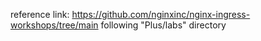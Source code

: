 reference link: https://github.com/nginxinc/nginx-ingress-workshops/tree/main
following "Plus/labs" directory
